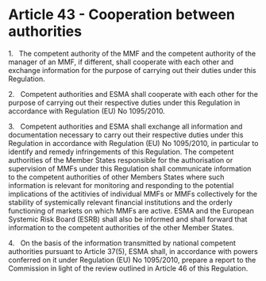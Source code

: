 # Article 43 - Cooperation between authorities


1.   The competent authority of the MMF and the competent authority of the manager of an MMF, if different, shall cooperate with each other and exchange information for the purpose of carrying out their duties under this Regulation.

2.   Competent authorities and ESMA shall cooperate with each other for the purpose of carrying out their respective duties under this Regulation in accordance with Regulation (EU) No 1095/2010.

3.   Competent authorities and ESMA shall exchange all information and documentation necessary to carry out their respective duties under this Regulation in accordance with Regulation (EU) No 1095/2010, in particular to identify and remedy infringements of this Regulation. The competent authorities of the Member States responsible for the authorisation or supervision of MMFs under this Regulation shall communicate information to the competent authorities of other Members States where such information is relevant for monitoring and responding to the potential implications of the actitivies of individual MMFs or MMFs collectively for the stability of systemically relevant financial institutions and the orderly functioning of markets on which MMFs are active. ESMA and the European Systemic Risk Board (ESRB) shall also be informed and shall forward that information to the competent authorities of the other Member States.

4.   On the basis of the information transmitted by national competent authorities pursuant to Article 37(5), ESMA shall, in accordance with powers conferred on it under Regulation (EU) No 1095/2010, prepare a report to the Commission in light of the review outlined in Article 46 of this Regulation.
